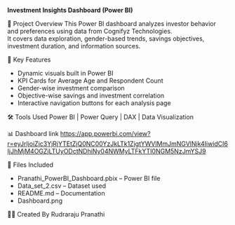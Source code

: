 **Investment Insights Dashboard (Power BI)**

🎯 Project Overview
This Power BI dashboard analyzes investor behavior and preferences using data from Cognifyz Technologies.  
It covers data exploration, gender-based trends, savings objectives, investment duration, and information sources.

🧩 Key Features
- Dynamic visuals built in Power BI
- KPI Cards for Average Age and Respondent Count
- Gender-wise investment comparison
- Objective-wise savings and investment correlation
- Interactive navigation buttons for each analysis page


🛠 Tools Used
Power BI | Power Query | DAX | Data Visualization

📊 Dashboard link
https://app.powerbi.com/view?r=eyJrIjoiZjc3YjRjYTEtZjQ0NC00YzJkLTk1ZjgtYWVlMmJmNGVlNjk4IiwidCI6IjJhMjM4OGZjLTUyODctNDhiNy04NWMyLTFkYTI0NGM5NzJmYSJ9

📂 Files Included
- Pranathi_PowerBI_Dashboard.pbix – Power BI file  
- Data_set_2.csv – Dataset used  
- README.md – Documentation  
- Dashboard.png  

👩‍💻 Created By
 Rudraraju Pranathi
  

